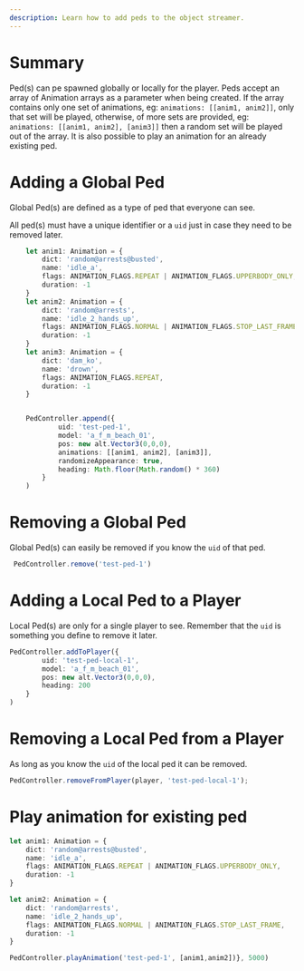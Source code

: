 ```yaml
---
description: Learn how to add peds to the object streamer.
---
```


# Summary

Ped(s) can pe spawned globally or locally for the player. Peds accept an array of Animation arrays as a parameter when being created.
If the array contains only one set of animations, eg: ```animations: [[anim1, anim2]]```, only that set will be played, otherwise, of more sets are provided, eg: ```animations: [[anim1, anim2], [anim3]]``` then a random set will be played out of the array.
It is also possible to play an animation for an already existing ped.

# Adding a Global Ped

Global Ped(s) are defined as a type of ped that everyone can see.

All ped(s) must have a unique identifier or a `uid` just in case they need to be removed later.

```ts
    let anim1: Animation = {
        dict: 'random@arrests@busted',
        name: 'idle_a',
        flags: ANIMATION_FLAGS.REPEAT | ANIMATION_FLAGS.UPPERBODY_ONLY,
        duration: -1
    }
    let anim2: Animation = {
        dict: 'random@arrests',
        name: 'idle_2_hands_up',
        flags: ANIMATION_FLAGS.NORMAL | ANIMATION_FLAGS.STOP_LAST_FRAME,
        duration: -1
    }
    let anim3: Animation = {
        dict: 'dam_ko',
        name: 'drown',
        flags: ANIMATION_FLAGS.REPEAT,
        duration: -1
    }


    PedController.append({
            uid: 'test-ped-1',
            model: 'a_f_m_beach_01',
            pos: new alt.Vector3(0,0,0),
            animations: [[anim1, anim2], [anim3]],
            randomizeAppearance: true,
            heading: Math.floor(Math.random() * 360)
        }
    )
```

# Removing a Global Ped

Global Ped(s) can easily be removed if you know the `uid` of that ped.

```ts
 PedController.remove('test-ped-1')
```

# Adding a Local Ped to a Player

Local Ped(s) are only for a single player to see. Remember that the `uid` is something you define to remove it later.

```ts
PedController.addToPlayer({
        uid: 'test-ped-local-1',
        model: 'a_f_m_beach_01',
        pos: new alt.Vector3(0,0,0),
        heading: 200
    }
)

```

# Removing a Local Ped from a Player

As long as you know the `uid` of the local ped it can be removed.

```ts        
PedController.removeFromPlayer(player, 'test-ped-local-1');
```

# Play animation for existing ped

```ts        
let anim1: Animation = {
    dict: 'random@arrests@busted',
    name: 'idle_a',
    flags: ANIMATION_FLAGS.REPEAT | ANIMATION_FLAGS.UPPERBODY_ONLY,
    duration: -1
}

let anim2: Animation = {
    dict: 'random@arrests',
    name: 'idle_2_hands_up',
    flags: ANIMATION_FLAGS.NORMAL | ANIMATION_FLAGS.STOP_LAST_FRAME,
    duration: -1
}

PedController.playAnimation('test-ped-1', [anim1,anim2])}, 5000)
```